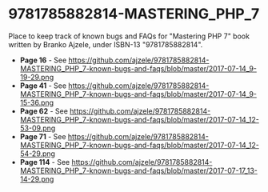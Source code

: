 # 9781785882814-MASTERING_PHP_7
Place to keep track of known bugs and FAQs for "Mastering PHP 7" book written by Branko Ajzele, under ISBN-13 "9781785882814".


* **Page 16** - See https://github.com/ajzele/9781785882814-MASTERING_PHP_7-known-bugs-and-faqs/blob/master/2017-07-14_9-19-29.png
* **Page 41** - See https://github.com/ajzele/9781785882814-MASTERING_PHP_7-known-bugs-and-faqs/blob/master/2017-07-14_9-15-36.png
* **Page 62** - See https://github.com/ajzele/9781785882814-MASTERING_PHP_7-known-bugs-and-faqs/blob/master/2017-07-14_12-53-09.png
* **Page 71** - See https://github.com/ajzele/9781785882814-MASTERING_PHP_7-known-bugs-and-faqs/blob/master/2017-07-14_12-54-29.png
* **Page 114** - See https://github.com/ajzele/9781785882814-MASTERING_PHP_7-known-bugs-and-faqs/blob/master/2017-07-17_13-14-29.png

